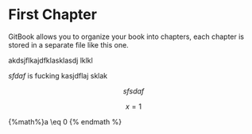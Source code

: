 # First Chapter



GitBook allows you to organize your book into chapters, each chapter is stored in a separate file like this one.

akdsjflkajdfklasklasdj lklkl

$sfdaf$ is fucking kasjdflaj sklak 

$$sfsdaf$$


$$x=1$$

{%math%}a \eq 0 {% endmath %}